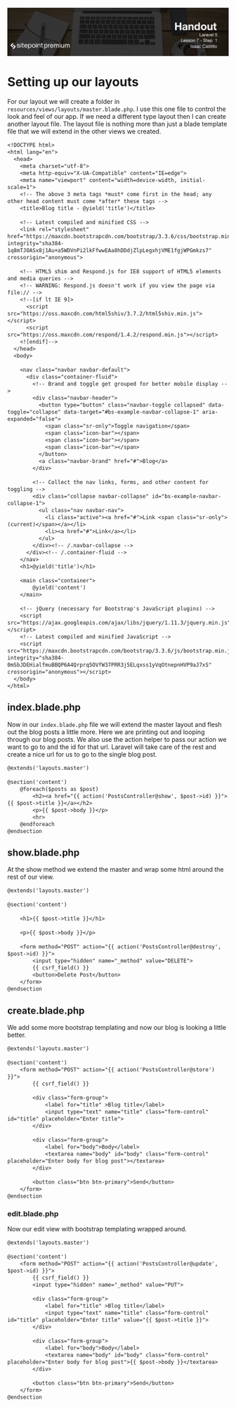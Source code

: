 ![](headings/7.1.png)

# Setting up our layouts

For our layout we will create a folder in `resources/views/layouts/master.blade.php`. I use this one file to control the look and feel of our app. If we need a different type layout then  I can create another layout file. The layout file is nothing more than just a blade template file that we will extend in the other views we created.

```
<!DOCTYPE html>
<html lang="en">
  <head>
    <meta charset="utf-8">
    <meta http-equiv="X-UA-Compatible" content="IE=edge">
    <meta name="viewport" content="width=device-width, initial-scale=1">
    <!-- The above 3 meta tags *must* come first in the head; any other head content must come *after* these tags -->
    <title>Blog title - @yield('title')</title>

    <!-- Latest compiled and minified CSS -->
    <link rel="stylesheet" href="https://maxcdn.bootstrapcdn.com/bootstrap/3.3.6/css/bootstrap.min.css" integrity="sha384-1q8mTJOASx8j1Au+a5WDVnPi2lkFfwwEAa8hDDdjZlpLegxhjVME1fgjWPGmkzs7" crossorigin="anonymous">

    <!-- HTML5 shim and Respond.js for IE8 support of HTML5 elements and media queries -->
    <!-- WARNING: Respond.js doesn't work if you view the page via file:// -->
    <!--[if lt IE 9]>
      <script src="https://oss.maxcdn.com/html5shiv/3.7.2/html5shiv.min.js"></script>
      <script src="https://oss.maxcdn.com/respond/1.4.2/respond.min.js"></script>
    <![endif]-->
  </head>
  <body>

    <nav class="navbar navbar-default">
      <div class="container-fluid">
        <!-- Brand and toggle get grouped for better mobile display -->
        <div class="navbar-header">
          <button type="button" class="navbar-toggle collapsed" data-toggle="collapse" data-target="#bs-example-navbar-collapse-1" aria-expanded="false">
            <span class="sr-only">Toggle navigation</span>
            <span class="icon-bar"></span>
            <span class="icon-bar"></span>
            <span class="icon-bar"></span>
          </button>
          <a class="navbar-brand" href="#">Blog</a>
        </div>

        <!-- Collect the nav links, forms, and other content for toggling -->
        <div class="collapse navbar-collapse" id="bs-example-navbar-collapse-1">
          <ul class="nav navbar-nav">
            <li class="active"><a href="#">Link <span class="sr-only">(current)</span></a></li>
            <li><a href="#">Link</a></li>
          </ul>
        </div><!-- /.navbar-collapse -->
      </div><!-- /.container-fluid -->
    </nav>
    <h1>@yield('title')</h1>

    <main class="container">
        @yield('content')
    </main>

    <!-- jQuery (necessary for Bootstrap's JavaScript plugins) -->
    <script src="https://ajax.googleapis.com/ajax/libs/jquery/1.11.3/jquery.min.js"></script>
    <!-- Latest compiled and minified JavaScript -->
    <script src="https://maxcdn.bootstrapcdn.com/bootstrap/3.3.6/js/bootstrap.min.js" integrity="sha384-0mSbJDEHialfmuBBQP6A4Qrprq5OVfW37PRR3j5ELqxss1yVqOtnepnHVP9aJ7xS" crossorigin="anonymous"></script>
  </body>
</html>
```

## index.blade.php

Now in our `index.blade.php` file we will extend the master layout and flesh out the blog posts a little more. Here we are printing out and looping through our blog posts. We also use the action helper to pass our action we want to go to and the id for that url. Laravel will take care of the rest and create a nice url for us to go to the single blog post.

```
@extends('layouts.master')

@section('content')
    @foreach($posts as $post)
        <h2><a href="{{ action('PostsController@show', $post->id) }}">{{ $post->title }}</a></h2>
        <p>{{ $post->body }}</p>
        <hr>
    @endforeach
@endsection
```

## show.blade.php

At the show method we extend the master and wrap some html around the rest of our view.

```
@extends('layouts.master')

@section('content')

    <h1>{{ $post->title }}</h1>

    <p>{{ $post->body }}</p>

    <form method="POST" action="{{ action('PostsController@destroy', $post->id) }}">
        <input type="hidden" name="_method" value="DELETE">
        {{ csrf_field() }}
        <button>Delete Post</button>
    </form>
@endsection
```

## create.blade.php

We add some more bootstrap templating and now our blog is looking a little better.

```
@extends('layouts.master')

@section('content')
    <form method="POST" action="{{ action('PostsController@store') }}">
        {{ csrf_field() }}

        <div class="form-group">
            <label for="title" >Blog title</label>
            <input type="text" name="title" class="form-control" id="title" placeholder="Enter title">
        </div>

        <div class="form-group">
            <label for="body">Body</label>
            <textarea name="body" id="body" class="form-control" placeholder="Enter body for blog post"></textarea>
        </div>

        <button class="btn btn-primary">Send</button>
    </form>
@endsection
```

### edit.blade.php

Now our edit view with bootstrap templating wrapped around.

```
@extends('layouts.master')

@section('content')
    <form method="POST" action="{{ action('PostsController@update', $post->id) }}">
        {{ csrf_field() }}
        <input type="hidden" name="_method" value="PUT">

        <div class="form-group">
            <label for="title" >Blog title</label>
            <input type="text" name="title" class="form-control" id="title" placeholder="Enter title" value="{{ $post->title }}">
        </div>

        <div class="form-group">
            <label for="body">Body</label>
            <textarea name="body" id="body" class="form-control" placeholder="Enter body for blog post">{{ $post->body }}</textarea>
        </div>

        <button class="btn btn-primary">Send</button>
    </form>
@endsection
```
